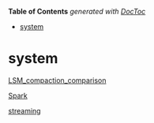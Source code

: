 <!-- START doctoc generated TOC please keep comment here to allow auto update -->
<!-- DON'T EDIT THIS SECTION, INSTEAD RE-RUN doctoc TO UPDATE -->
**Table of Contents**  *generated with [DocToc](https://github.com/thlorenz/doctoc)*

- [system](#system)

<!-- END doctoc generated TOC please keep comment here to allow auto update -->

# system

[LSM_compaction_comparison](https://github.com/zhangruiskyline/system/blob/main/lsm_compaction.md)

[Spark](https://github.com/zhangruiskyline/system/blob/main/spark.md)

[streaming](https://github.com/zhangruiskyline/system/blob/main/streaming_system.md)